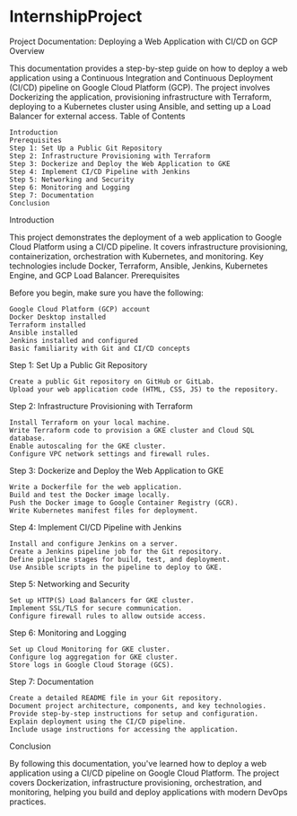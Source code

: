 # InternshipProject
Project Documentation: Deploying a Web Application with CI/CD on GCP
Overview

This documentation provides a step-by-step guide on how to deploy a web application using a Continuous Integration and Continuous Deployment (CI/CD) pipeline on Google Cloud Platform (GCP). The project involves Dockerizing the application, provisioning infrastructure with Terraform, deploying to a Kubernetes cluster using Ansible, and setting up a Load Balancer for external access.
Table of Contents

    Introduction
    Prerequisites
    Step 1: Set Up a Public Git Repository
    Step 2: Infrastructure Provisioning with Terraform
    Step 3: Dockerize and Deploy the Web Application to GKE
    Step 4: Implement CI/CD Pipeline with Jenkins
    Step 5: Networking and Security
    Step 6: Monitoring and Logging
    Step 7: Documentation
    Conclusion

Introduction

This project demonstrates the deployment of a web application to Google Cloud Platform using a CI/CD pipeline. It covers infrastructure provisioning, containerization, orchestration with Kubernetes, and monitoring. Key technologies include Docker, Terraform, Ansible, Jenkins, Kubernetes Engine, and GCP Load Balancer.
Prerequisites

Before you begin, make sure you have the following:

    Google Cloud Platform (GCP) account
    Docker Desktop installed
    Terraform installed
    Ansible installed
    Jenkins installed and configured
    Basic familiarity with Git and CI/CD concepts

Step 1: Set Up a Public Git Repository

    Create a public Git repository on GitHub or GitLab.
    Upload your web application code (HTML, CSS, JS) to the repository.

Step 2: Infrastructure Provisioning with Terraform

    Install Terraform on your local machine.
    Write Terraform code to provision a GKE cluster and Cloud SQL database.
    Enable autoscaling for the GKE cluster.
    Configure VPC network settings and firewall rules.

Step 3: Dockerize and Deploy the Web Application to GKE

    Write a Dockerfile for the web application.
    Build and test the Docker image locally.
    Push the Docker image to Google Container Registry (GCR).
    Write Kubernetes manifest files for deployment.

Step 4: Implement CI/CD Pipeline with Jenkins

    Install and configure Jenkins on a server.
    Create a Jenkins pipeline job for the Git repository.
    Define pipeline stages for build, test, and deployment.
    Use Ansible scripts in the pipeline to deploy to GKE.

Step 5: Networking and Security

    Set up HTTP(S) Load Balancers for GKE cluster.
    Implement SSL/TLS for secure communication.
    Configure firewall rules to allow outside access.

Step 6: Monitoring and Logging

    Set up Cloud Monitoring for GKE cluster.
    Configure log aggregation for GKE cluster.
    Store logs in Google Cloud Storage (GCS).

Step 7: Documentation

    Create a detailed README file in your Git repository.
    Document project architecture, components, and key technologies.
    Provide step-by-step instructions for setup and configuration.
    Explain deployment using the CI/CD pipeline.
    Include usage instructions for accessing the application.

Conclusion

By following this documentation, you've learned how to deploy a web application using a CI/CD pipeline on Google Cloud Platform. The project covers Dockerization, infrastructure provisioning, orchestration, and monitoring, helping you build and deploy applications with modern DevOps practices.